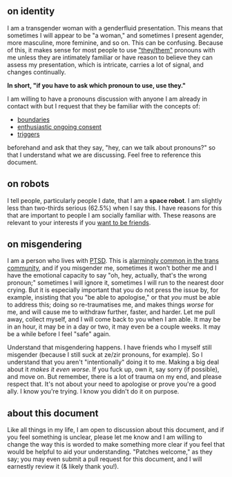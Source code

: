 on identity
---
I am a transgender woman with a genderfluid presentation. This means that sometimes I will appear to be "a woman," and sometimes I present agender, more masculine, more feminine, and so on. This can be confusing. Because of this, it makes sense for most people to use ["they/them"](http://pronoun.is/they) pronouns with me unless they are intimately familiar or have reason to believe they can assess my presentation, which is intricate, carries a lot of signal, and changes continually.

**In short, "if you have to ask which pronoun to use, use they."**

I am willing to have a pronouns discussion with anyone I am already in contact with but I request that they be familiar with the concepts of:
 - [boundaries](http://psychcentral.com/lib/the-importance-of-personal-boundaries/)
 - [enthusiastic ongoing consent](https://medical.mit.edu/community/violence-prevention/consent)
 - [triggers](http://www.nimh.nih.gov/health/topics/post-traumatic-stress-disorder-ptsd/index.shtml)

beforehand and ask that they say, "hey, can we talk about pronouns?" so that I understand what we are discussing. Feel free to reference this document.

on robots
---
I tell people, particularly people I date, that I am a **space robot**. I am slightly less than two-thirds serious (62.5%) when I say this. I have reasons for this that are important to people I am socially familiar with. These reasons are relevant to your interests if you [want to be friends](https://www.youtube.com/watch?v=gJLIiF15wjQ).

on misgendering
---
I am a person who lives with [PTSD](http://www.ptsd.va.gov/public/PTSD-overview/basics/what-is-ptsd.asp). This is [alarmingly common in the trans community](http://tmt.sagepub.com/content/17/2/56.abstract), and if you misgender me, sometimes it won't bother me and I have the emotional capacity to say "oh, hey, actually, that's the wrong pronoun;" sometimes I will ignore it, sometimes I will run to the nearest door crying. But it is especially important that you do not press the issue by, for example, insisting that you "be able to apologise," or that *you* must be able to address this; doing so re-traumatises me, and makes things *worse* for me, and will cause me to withdraw further, faster, and harder. Let me pull away, collect myself, and I will come back to you when I am able. It may be in an hour, it may be in a day or two, it may even be a couple weeks. It may be a while before I feel "safe" again.

Understand that misgendering happens. I have friends who I myself still misgender (because I still suck at ze/zir pronouns, for example). So I understand that you aren't "intentionally" doing it to me. Making a big deal about it *makes it even worse*. If you fuck up, own it, say sorry (if possible), and move on. But remember, there is a lot of trauma on my end, and please respect that. It's not about your need to apologise or prove you're a good ally. I know you're trying. I know you didn't do it on purpose.

about this document
---
Like all things in my life, I am open to discussion about this document, and if you feel something is unclear, please let me know and I am willing to change the way this is worded to make something more clear if you feel that would be helpful to aid your understanding. "Patches welcome," as they say; you may even submit a pull request for this document, and I will earnestly review it (& likely thank you!).
